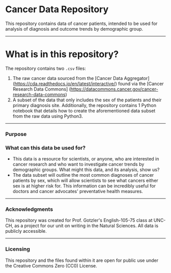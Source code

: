 # Cancer Data Repository
This repository contains data of cancer patients, intended to be used for analysis of diagnosis and outcome trends by demographic group. 

---
# What is in this repository?
The repository contains two `.csv` files: 
1. The raw cancer data sourced from the [Cancer Data Aggregator] (https://cda.readthedocs.io/en/latest/interactive/) found via the [Cancer Research Data Commons] (https://datacommons.cancer.gov/cancer-research-data-commons)
2. A subset of the data that only includes the sex of the patients and their primary diagnosis site. 
Additionally, the repository contains 1 Python notebook that details how to create the aforementioned data subset from the raw data using Python3.  
---
### Purpose
### What can this data be used for?
- This data is a resource for scientists, or anyone, who are interested in cancer research and who want to investigate cancer trends by demographic groups.
What might this data, and its analysis, show us?
- The data subset will outline the most common diagnoses of cancer patients by sex, which will allow scientists to see what cancers either sex is at higher risk for. This information can be incredibly useful for doctors and cancer advocates' preventative health measures.
---
### Acknowledgments
This repository was created for Prof. Gotzler's English-105-75 class at UNC-CH, as a project for our unit on writing in the Natural Sciences. All data is publicly accessible.

---
### Licensing
This repository and the files found within it are open for public use under the Creative Commons Zero (CC0) License. 
